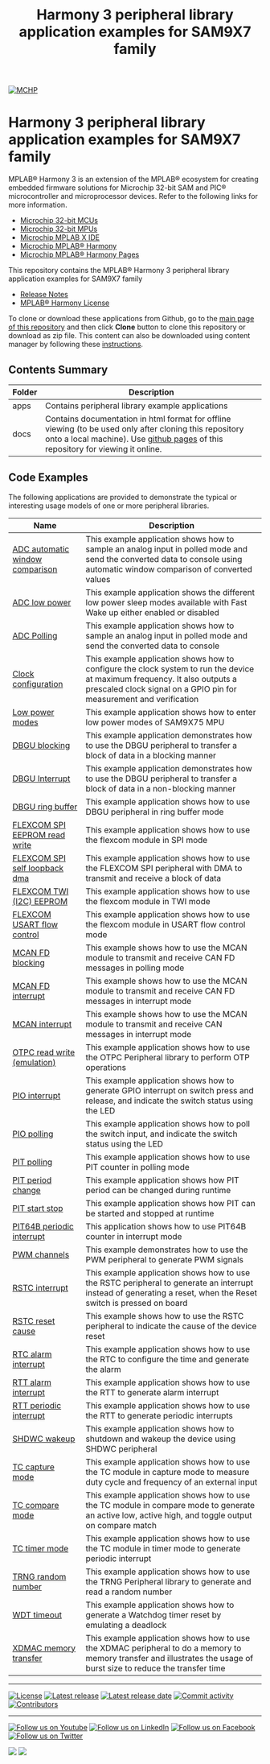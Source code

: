 ﻿---
title: Harmony 3 peripheral library application examples for SAM9X7 family
nav_order: 1
has_children: true
has_toc: false
---
[![MCHP](https://www.microchip.com/ResourcePackages/Microchip/assets/dist/images/logo.png)](https://www.microchip.com)

# Harmony 3 peripheral library application examples for SAM9X7 family

MPLAB® Harmony 3 is an extension of the MPLAB® ecosystem for creating embedded firmware solutions for Microchip 32-bit SAM and PIC® microcontroller and microprocessor devices.  Refer to the following links for more information.

- [Microchip 32-bit MCUs](https://www.microchip.com/design-centers/32-bit)
- [Microchip 32-bit MPUs](https://www.microchip.com/design-centers/32-bit-mpus)
- [Microchip MPLAB X IDE](https://www.microchip.com/mplab/mplab-x-ide)
- [Microchip MPLAB® Harmony](https://www.microchip.com/mplab/mplab-harmony)
- [Microchip MPLAB® Harmony Pages](https://microchip-mplab-harmony.github.io/)

This repository contains the MPLAB® Harmony 3 peripheral library application examples for SAM9X7 family

- [Release Notes](release_notes.md)
- [MPLAB® Harmony License](mplab_harmony_license.md)

To clone or download these applications from Github, go to the [main page of this repository](https://github.com/Microchip-MPLAB-Harmony/csp_apps_sam_9x7) and then click **Clone** button to clone this repository or download as zip file.
This content can also be downloaded using content manager by following these [instructions](https://github.com/Microchip-MPLAB-Harmony/contentmanager/wiki).

## Contents Summary

| Folder     | Description                             |
| ---        | ---                                     |
| apps       | Contains peripheral library example applications |
| docs       | Contains documentation in html format for offline viewing (to be used only after cloning this repository onto a local machine). Use [github pages](https://microchip-mplab-harmony.github.io/csp_apps_sam_9x7/) of this repository for viewing it online. |

## Code Examples

The following applications are provided to demonstrate the typical or interesting usage models of one or more peripheral libraries.

| Name | Description |
| ---- | ----------- |
| [ADC automatic window comparison](apps/adc/adc_automatic_window_comparison/readme.md) | This example application shows how to sample an analog input in polled mode and send the converted data to console using automatic window comparison of converted values |
| [ADC low power](apps/adc/adc_low_power_mode/readme.md) | This example application shows the different low power sleep modes available with Fast Wake up either enabled or disabled |
| [ADC Polling](apps/adc/adc_polled_mode/readme.md) | This example application shows how to sample an analog input in polled mode and send the converted data to console |
| [Clock configuration](apps/clock/clock_config/readme.md) | This example application shows how to configure the clock system to run the device at maximum frequency. It also outputs a prescaled clock signal on a GPIO pin for measurement and verification |
| [Low power modes](apps/clock/low_power/readme.md) | This example application shows how to enter low power modes of SAM9X75 MPU |
| [DBGU blocking](apps/dbgu/dbgu_echo_blocking/readme.md) | This example application demonstrates how to use the DBGU peripheral to transfer a block of data in a blocking manner |
| [DBGU Interrupt](apps/dbgu/dbgu_echo_interrupt/readme.md) | This example application demonstrates how to use the DBGU peripheral to transfer a block of data in a non-blocking manner |
| [DBGU ring buffer](apps/dbgu/dbgu_ring_buffer_interrupt/readme.md) | This example application shows how to use DBGU peripheral in ring buffer mode |
| [FLEXCOM SPI EEPROM read write](apps/flexcom/flexcom_spi_eeprom/readme.md) | This example application shows how to use the flexcom module in SPI mode |
| [FLEXCOM SPI self loopback dma ](apps/flexcom/flexcom_spi_self_loopback_dma/readme.md) | This example application shows how to use the FLEXCOM SPI peripheral with DMA to transmit and receive a block of data |
| [FLEXCOM TWI (I2C) EEPROM](apps/flexcom/flexcom_twi_eeprom/readme.md) | This example application shows how to use the flexcom module in TWI mode |
| [FLEXCOM USART flow control](apps/flexcom/flexcom_usart_flow_control/readme.md) | This example application shows how to use the flexcom module in USART flow control mode |
| [MCAN FD blocking](apps/mcan/mcan_fd_operation_blocking/readme.md) | This example shows how to use the MCAN module to transmit and receive CAN FD messages in polling mode |
| [MCAN FD interrupt](apps/mcan/mcan_fd_operation_interrupt_timestamp/readme.md) | This example shows how to use the MCAN module to transmit and receive CAN FD messages in interrupt mode |
| [MCAN interrupt](apps/mcan/mcan_normal_operation_interrupt/readme.md) | This example shows how to use the MCAN module to transmit and receive CAN messages in interrupt mode |
| [OTPC read write (emulation)](apps/otpc/otpc_read_write_emulation/readme.md) | This example application shows how to use the OTPC Peripheral library to perform OTP operations |
| [PIO interrupt](apps/pio/pio_led_on_off_interrupt/readme.md) | This example application shows how to generate GPIO interrupt on switch press and release, and indicate the switch status using the LED |
| [PIO polling](apps/pio/pio_led_on_off_polling/readme.md) | This example application shows how to poll the switch input, and indicate the switch status using the LED |
| [PIT polling](apps/pit/led_toggle_polling/readme.md) | This example application shows how to use PIT counter in polling mode |
| [PIT period change](apps/pit/period_change/readme.md) | This example application shows how PIT period can be changed during runtime |
| [PIT start stop](apps/pit/start_stop/readme.md) | This example application shows how PIT can be started and stopped at runtime |
| [PIT64B periodic interrupt](apps/pit64b/led_toggle_interrupt/readme.md) | This application shows how to use PIT64B counter in interrupt mode |
| [PWM channels](apps/pwm/pwm_channels/readme.md) | This example demonstrates how to use the PWM peripheral to generate PWM signals |
| [RSTC interrupt](apps/rstc/led_switcher/readme.md) | This example application shows how to use the RSTC peripheral to generate an interrupt instead of generating a reset, when the Reset switch is pressed on board |
| [RSTC reset cause](apps/rstc/rstc_reset_cause/readme.md) | This example shows how to use the RSTC peripheral to indicate the cause of the device reset |
| [RTC alarm interrupt](apps/rtc/rtc_alarm/readme.md) | This example application shows how to use the RTC to configure the time and generate the alarm |
| [RTT alarm interrupt](apps/rtt/rtt_alarm/readme.md) | This example application shows how to use the RTT to generate alarm interrupt |
| [RTT periodic interrupt](apps/rtt/rtt_periodic_timeout/readme.md) | This example application shows how to use the RTT to generate periodic interrupts |
| [SHDWC wakeup](apps/shdwc/shdwc_wakeup/readme.md) | This example application shows how to shutdown and wakeup the device using SHDWC peripheral |
| [TC capture mode](apps/tc/tc_capture_mode/readme.md) | This example application shows how to use the TC module in capture mode to measure duty cycle and frequency of an external input |
| [TC compare mode](apps/tc/tc_compare_mode/readme.md) | This example application shows how to use the TC module in compare mode to generate an active low, active high, and toggle output on compare match |
| [TC timer mode](apps/tc/tc_timer_mode/readme.md) | This example application shows how to use the TC module in timer mode to generate periodic interrupt |
| [TRNG random number](apps/trng/random_number/readme.md) | This example application shows how to use the TRNG Peripheral library to generate and read a random number |
| [WDT timeout](apps/wdt/wdt_timeout/readme.md) | This example application shows how to generate a Watchdog timer reset by emulating a deadlock |
| [XDMAC memory transfer](apps/xdmac/xdmac_memory_transfer/readme.md) | This example application shows how to use the XDMAC peripheral to do a memory to memory transfer and illustrates the usage of burst size to reduce the transfer time |

____

[![License](https://img.shields.io/badge/license-Harmony%20license-orange.svg)](https://github.com/Microchip-MPLAB-Harmony/csp_apps_sam_9x7/blob/master/mplab_harmony_license.md)
[![Latest release](https://img.shields.io/github/release/Microchip-MPLAB-Harmony/csp_apps_sam_9x7.svg)](https://github.com/Microchip-MPLAB-Harmony/csp_apps_sam_9x7/releases/latest)
[![Latest release date](https://img.shields.io/github/release-date/Microchip-MPLAB-Harmony/csp_apps_sam_9x7.svg)](https://github.com/Microchip-MPLAB-Harmony/csp_apps_sam_9x7/releases/latest)
[![Commit activity](https://img.shields.io/github/commit-activity/y/Microchip-MPLAB-Harmony/csp_apps_sam_9x7.svg)](https://github.com/Microchip-MPLAB-Harmony/csp_apps_sam_9x7/graphs/commit-activity)
[![Contributors](https://img.shields.io/github/contributors-anon/Microchip-MPLAB-Harmony/csp_apps_sam_9x7.svg)]()

____

[![Follow us on Youtube](https://img.shields.io/badge/Youtube-Follow%20us%20on%20Youtube-red.svg)](https://www.youtube.com/user/MicrochipTechnology)
[![Follow us on LinkedIn](https://img.shields.io/badge/LinkedIn-Follow%20us%20on%20LinkedIn-blue.svg)](https://www.linkedin.com/company/microchip-technology)
[![Follow us on Facebook](https://img.shields.io/badge/Facebook-Follow%20us%20on%20Facebook-blue.svg)](https://www.facebook.com/microchiptechnology/)
[![Follow us on Twitter](https://img.shields.io/twitter/follow/MicrochipTech.svg?style=social)](https://twitter.com/MicrochipTech)

[![](https://img.shields.io/github/stars/Microchip-MPLAB-Harmony/csp_apps_sam_9x7.svg?style=social)]()
[![](https://img.shields.io/github/watchers/Microchip-MPLAB-Harmony/csp_apps_sam_9x7.svg?style=social)]()